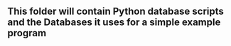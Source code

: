## This folder will contain Python database scripts and the Databases it uses for a simple example program
